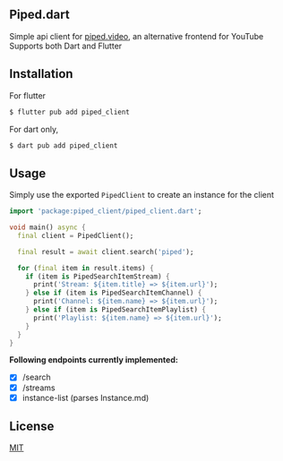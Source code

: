 ## Piped.dart

Simple api client for [piped.video](https://piped.video), an alternative frontend for YouTube
Supports both Dart and Flutter

## Installation

For flutter
```bash
$ flutter pub add piped_client
```

For dart only,
```bash
$ dart pub add piped_client
```

## Usage

Simply use the exported `PipedClient` to create an instance for the client


```dart
import 'package:piped_client/piped_client.dart';

void main() async {
  final client = PipedClient();

  final result = await client.search('piped');

  for (final item in result.items) {
    if (item is PipedSearchItemStream) {
      print('Stream: ${item.title} => ${item.url}');
    } else if (item is PipedSearchItemChannel) {
      print('Channel: ${item.name} => ${item.url}');
    } else if (item is PipedSearchItemPlaylist) {
      print('Playlist: ${item.name} => ${item.url}');
    }
  }
}
```

**Following endpoints currently implemented:**

- [x] /search
- [x] /streams
- [x] instance-list (parses Instance.md)

## License

[MIT](./LICENSE)
